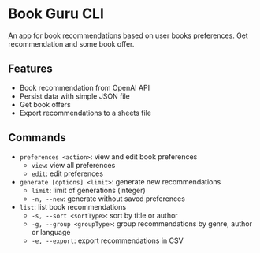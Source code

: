 # Book Guru CLI

An app for book recommendations based on user books preferences. Get recommendation and some book offer.

## Features

- Book recommendation from OpenAI API
- Persist data with simple JSON file
- Get book offers
- Export recommendations to a sheets file

## Commands

- `preferences <action>`: view and edit book preferences
  - `view`: view all preferences
  - `edit`: edit preferences
- `generate [options] <limit>`: generate new recommendations
  - `limit`: limit of generations (integer)
  - `-n, --new`: generate without saved preferences
- `list`: list book recommendations
  - `-s, --sort <sortType>`: sort by title or author
  - `-g, --group <groupType>`: group recommendations by genre, author or language
  - `-e, --export`: export recommendations in CSV
